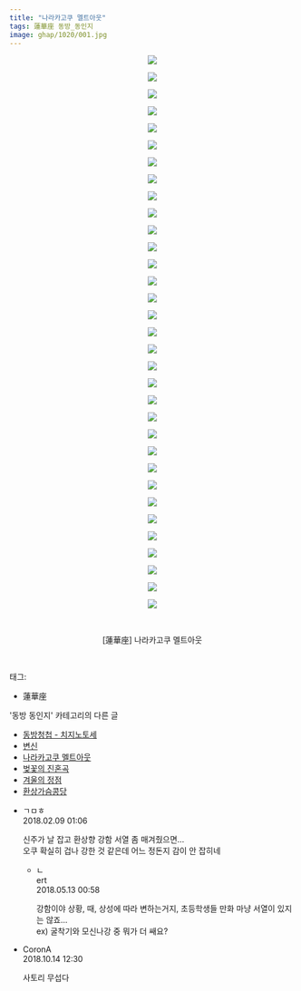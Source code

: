 ```yaml
---
title: "나라카고쿠 멜트아웃"
tags: 蓮華座 동방_동인지
image: ghap/1020/001.jpg
---
```

<div class="article">
<p style="text-align: center; clear: none; float: none;"><img src="{{ site.nasurl }}/ghap/1020/001.jpg"/></p>
<p style="text-align: center; clear: none; float: none;"><img src="{{ site.nasurl }}/ghap/1020/002.jpg"/></p>
<p style="text-align: center; clear: none; float: none;"><img src="{{ site.nasurl }}/ghap/1020/003.jpg"/></p>
<p style="text-align: center; clear: none; float: none;"><img src="{{ site.nasurl }}/ghap/1020/004.jpg"/></p>
<p style="text-align: center; clear: none; float: none;"><img src="{{ site.nasurl }}/ghap/1020/005.jpg"/></p>
<p style="text-align: center; clear: none; float: none;"><img src="{{ site.nasurl }}/ghap/1020/006.jpg"/></p>
<p style="text-align: center; clear: none; float: none;"><img src="{{ site.nasurl }}/ghap/1020/007.jpg"/></p>
<p style="text-align: center; clear: none; float: none;"><img src="{{ site.nasurl }}/ghap/1020/008.jpg"/></p>
<p style="text-align: center; clear: none; float: none;"><img src="{{ site.nasurl }}/ghap/1020/009.jpg"/></p>
<p style="text-align: center; clear: none; float: none;"><img src="{{ site.nasurl }}/ghap/1020/010.jpg"/></p>
<p style="text-align: center; clear: none; float: none;"><img src="{{ site.nasurl }}/ghap/1020/011.jpg"/></p>
<p style="text-align: center; clear: none; float: none;"><img src="{{ site.nasurl }}/ghap/1020/012.jpg"/></p>
<p style="text-align: center; clear: none; float: none;"><img src="{{ site.nasurl }}/ghap/1020/013.jpg"/></p>
<p style="text-align: center; clear: none; float: none;"><img src="{{ site.nasurl }}/ghap/1020/014.jpg"/></p>
<p style="text-align: center; clear: none; float: none;"><img src="{{ site.nasurl }}/ghap/1020/015.jpg"/></p>
<p style="text-align: center; clear: none; float: none;"><img src="{{ site.nasurl }}/ghap/1020/016.jpg"/></p>
<p style="text-align: center; clear: none; float: none;"><img src="{{ site.nasurl }}/ghap/1020/017.jpg"/></p>
<p style="text-align: center; clear: none; float: none;"><img src="{{ site.nasurl }}/ghap/1020/018.jpg"/></p>
<p style="text-align: center; clear: none; float: none;"><img src="{{ site.nasurl }}/ghap/1020/019.jpg"/></p>
<p style="text-align: center; clear: none; float: none;"><img src="{{ site.nasurl }}/ghap/1020/020.jpg"/></p>
<p style="text-align: center; clear: none; float: none;"><img src="{{ site.nasurl }}/ghap/1020/021.jpg"/></p>
<p style="text-align: center; clear: none; float: none;"><img src="{{ site.nasurl }}/ghap/1020/022.jpg"/></p>
<p style="text-align: center; clear: none; float: none;"><img src="{{ site.nasurl }}/ghap/1020/023.jpg"/></p>
<p style="text-align: center; clear: none; float: none;"><img src="{{ site.nasurl }}/ghap/1020/024.jpg"/></p>
<p style="text-align: center; clear: none; float: none;"><img src="{{ site.nasurl }}/ghap/1020/025.jpg"/></p>
<p style="text-align: center; clear: none; float: none;"><img src="{{ site.nasurl }}/ghap/1020/026.jpg"/></p>
<p style="text-align: center; clear: none; float: none;"><img src="{{ site.nasurl }}/ghap/1020/027.jpg"/></p>
<p style="text-align: center; clear: none; float: none;"><img src="{{ site.nasurl }}/ghap/1020/028.jpg"/></p>
<p style="text-align: center; clear: none; float: none;"><img src="{{ site.nasurl }}/ghap/1020/029.jpg"/></p>
<p style="text-align: center; clear: none; float: none;"><img src="{{ site.nasurl }}/ghap/1020/030.jpg"/></p>
<p style="text-align: center; clear: none; float: none;"><img src="{{ site.nasurl }}/ghap/1020/031.jpg"/></p>
<p style="text-align: center; clear: none; float: none;"><img src="{{ site.nasurl }}/ghap/1020/032.jpg"/></p>
<p style="text-align: center; clear: none; float: none;"><img src="{{ site.nasurl }}/ghap/1020/033.jpg"/></p>
<p style="text-align: center; clear: none; float: none;"><br/></p>
<p style="text-align: center; clear: none; float: none;">[蓮華座] 나라카고쿠 멜트아웃</p>
<p><br/></p>
</div><div class="tagTrail">
<p>태그: </p>
<ul>
<li>蓮華座</li>
</ul>
</div><div class="another">
<p>'동방 동인지' 카테고리의 다른 글</p>
<ul>
<li><a href="/2016-07-22-ghap_1022">동방청첩 - 치지노토세</a></li>
<li><a href="/2016-07-22-ghap_1021">변신</a></li>
<li><a href="/2016-07-22-ghap_1020">나라카고쿠 멜트아웃</a></li>
<li><a href="/2016-07-22-ghap_1019">벚꽃의 진혼곡</a></li>
<li><a href="/2016-07-22-ghap_1018">겨울의 정점</a></li>
<li><a href="/2016-07-22-ghap_1017">환상가슴콩당</a></li>
</ul>
</div><div class="cb_module cb_fluid">
<div class="cb_wrt cb_profile">
<div class="comment">
<ul>
<li class="cb_thumb_off" id="comment15195562">
<div class="cb_comment_area">
<div class="cb_info_area">
<div class="cb_section">
<span class="cb_nick_name">ㄱㅁㅎ</span>
</div>
<div class="cb_section">
<span class="cb_date">2018.02.09 01:06 </span>
</div>
</div>
<div class="cb_dsc_comment">
<p class="cb_dsc">
											신주가 날 잡고 환상향 강함 서열 좀 매겨줬으면...<br/>
오쿠 확실히 겁나 강한 것 같은데 어느 정돈지 감이 안 잡히네
										</p>
</div>
<ul>
<li class="cb_thumb_off" id="comment15254864">
<span class="cb_bu_subnode">ㄴ</span>
<div class="cb_comment_area">
<div class="cb_info_area">
<div class="cb_section">
<span class="cb_nick_name">ert</span>
</div>
<div class="cb_section">
<span class="cb_date">2018.05.13 00:58 </span>
</div>
</div>
<div class="cb_dsc_comment">
<p class="cb_dsc">
																강함이야 상황, 때, 상성에 따라 변하는거지, 초등학생들 만화 마냥 서열이 있지는 않죠...<br/>
ex) 굴착기와 모신나강 중 뭐가 더 쌔요?
															</p>
</div>
</div>
</li>
</ul>
</div></li>
<li class="cb_thumb_off" id="comment15354783">
<div class="cb_comment_area">
<div class="cb_info_area">
<div class="cb_section">
<span class="cb_nick_name">CoronA</span>
</div>
<div class="cb_section">
<span class="cb_date">2018.10.14 12:30 </span>
</div>
</div>
<div class="cb_dsc_comment">
<p class="cb_dsc">
											사토리 무섭다
										</p>
</div>
</div></li>
</ul>
</div>
</div><!-- commentList close -->
</div>